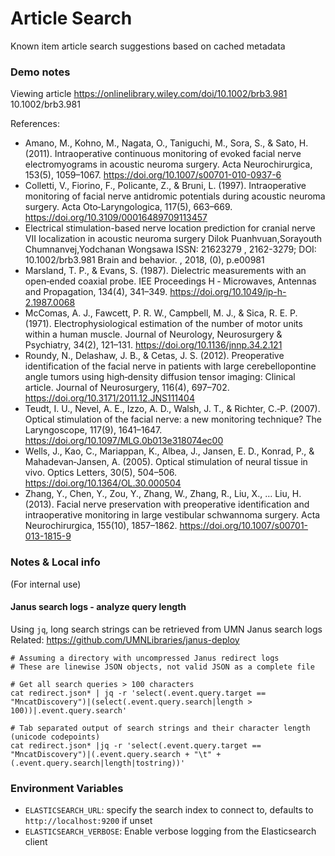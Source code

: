 # Article Search

Known item article search suggestions based on cached metadata

### Demo notes
Viewing article https://onlinelibrary.wiley.com/doi/10.1002/brb3.981
10.1002/brb3.981

References:
- Amano, M., Kohno, M., Nagata, O., Taniguchi, M., Sora, S., & Sato, H. (2011).
  Intraoperative continuous monitoring of evoked facial nerve electromyograms in
  acoustic neuroma surgery. Acta Neurochirurgica, 153(5), 1059–1067.
  https://doi.org/10.1007/s00701-010-0937-6
- Colletti, V., Fiorino, F., Policante, Z., & Bruni, L. (1997). Intraoperative
  monitoring of facial nerve antidromic potentials during acoustic neuroma
  surgery. Acta Oto‐Laryngologica, 117(5), 663–669.
  https://doi.org/10.3109/00016489709113457
- Electrical stimulation-based nerve location prediction for cranial nerve VII
  localization in acoustic neuroma surgery Dilok Puanhvuan,Sorayouth
  Chumnanvej,Yodchanan Wongsawa ISSN: 21623279 , 2162-3279; DOI:
  10.1002/brb3.981 Brain and behavior. , 2018, (0), p.e00981
- Marsland, T. P., & Evans, S. (1987). Dielectric measurements with an
  open‐ended coaxial probe. IEE Proceedings H ‐ Microwaves, Antennas and
  Propagation, 134(4), 341–349. https://doi.org/10.1049/ip-h-2.1987.0068
- McComas, A. J., Fawcett, P. R. W., Campbell, M. J., & Sica, R. E. P. (1971).
  Electrophysiological estimation of the number of motor units within a human
  muscle. Journal of Neurology, Neurosurgery & Psychiatry, 34(2), 121–131.
  https://doi.org/10.1136/jnnp.34.2.121
- Roundy, N., Delashaw, J. B., & Cetas, J. S. (2012). Preoperative
  identification of the facial nerve in patients with large cerebellopontine
  angle tumors using high‐density diffusion tensor imaging: Clinical article.
  Journal of Neurosurgery, 116(4), 697–702.
  https://doi.org/10.3171/2011.12.JNS111404
- Teudt, I. U., Nevel, A. E., Izzo, A. D., Walsh, J. T., & Richter, C.‐P.
  (2007). Optical stimulation of the facial nerve: a new monitoring technique?
  The Laryngoscope, 117(9), 1641–1647.
  https://doi.org/10.1097/MLG.0b013e318074ec00
- Wells, J., Kao, C., Mariappan, K., Albea, J., Jansen, E. D., Konrad, P., &
  Mahadevan‐Jansen, A. (2005). Optical stimulation of neural tissue in vivo.
  Optics Letters, 30(5), 504–506. https://doi.org/10.1364/OL.30.000504
- Zhang, Y., Chen, Y., Zou, Y., Zhang, W., Zhang, R., Liu, X., … Liu, H. (2013).
  Facial nerve preservation with preoperative identification and intraoperative
  monitoring in large vestibular schwannoma surgery. Acta Neurochirurgica,
  155(10), 1857–1862. https://doi.org/10.1007/s00701-013-1815-9


### Notes & Local info
(For internal use)
#### Janus search logs - analyze query length
Using `jq`, long search strings can be retrieved from UMN Janus search logs
Related: https://github.com/UMNLibraries/janus-deploy
```shell
# Assuming a directory with uncompressed Janus redirect logs
# These are linewise JSON objects, not valid JSON as a complete file

# Get all search queries > 100 characters
cat redirect.json* | jq -r 'select(.event.query.target == "MncatDiscovery")|(select(.event.query.search|length > 100))|.event.query.search'

# Tab separated output of search strings and their character length (unicode codepoints)
cat redirect.json* |jq -r 'select(.event.query.target == "MncatDiscovery")|(.event.query.search + "\t" + (.event.query.search|length|tostring))'
```

### Environment Variables
* `ELASTICSEARCH_URL`: specify the search index to connect to, defaults to
  `http://localhost:9200` if unset
* `ELASTICSEARCH_VERBOSE`: Enable verbose logging from the Elasticsearch client
